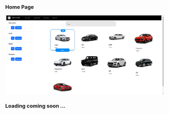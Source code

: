 ### Home Page<br/>
<img src="https://github.com/emircanomak/rentaCar/blob/master/rent.png" width="auto"><br/> 
### Loading coming soon ...


